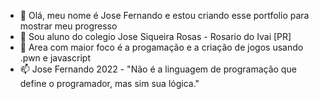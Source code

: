 - 👋 Olá, meu nome é Jose Fernando e estou criando esse portfolio para mostrar meu progresso
- 👀 Sou aluno do colegio Jose Siqueira Rosas - Rosario do Ivai [PR]
- 🌱 Area com maior foco é a progamação e a criação de jogos usando .pwn e javascript
- 📫 Jose Fernando 2022 - "Não é a linguagem de programação que define o programador, mas sim sua lógica."

<!---
JoseFernando22/JoseFernando22 is a ✨ special ✨ repository because its `README.md` (this file) appears on your GitHub profile.
You can click the Preview link to take a look at your changes.
--->
